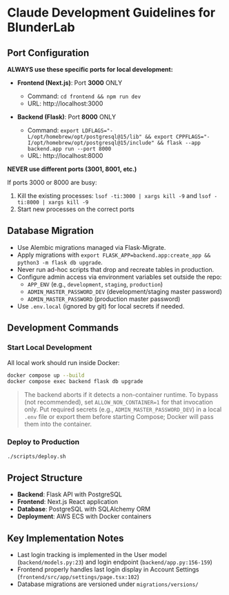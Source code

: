 # Claude Development Guidelines for BlunderLab

## Port Configuration

**ALWAYS use these specific ports for local development:**

- **Frontend (Next.js)**: Port **3000** ONLY
  - Command: `cd frontend && npm run dev`
  - URL: http://localhost:3000

- **Backend (Flask)**: Port **8000** ONLY
  - Command: `export LDFLAGS="-L/opt/homebrew/opt/postgresql@15/lib" && export CPPFLAGS="-I/opt/homebrew/opt/postgresql@15/include" && flask --app backend.app run --port 8000`
  - URL: http://localhost:8000

**NEVER use different ports (3001, 8001, etc.)**

If ports 3000 or 8000 are busy:
1. Kill the existing processes: `lsof -ti:3000 | xargs kill -9` and `lsof -ti:8000 | xargs kill -9`
2. Start new processes on the correct ports

## Database Migration

- Use Alembic migrations managed via Flask-Migrate.
- Apply migrations with `export FLASK_APP=backend.app:create_app && python3 -m flask db upgrade`.
- Never run ad-hoc scripts that drop and recreate tables in production.
- Configure admin access via environment variables set outside the repo:
  - `APP_ENV` (e.g., `development`, `staging`, `production`)
  - `ADMIN_MASTER_PASSWORD_DEV` (development/staging master password)
  - `ADMIN_MASTER_PASSWORD` (production master password)
- Use `.env.local` (ignored by git) for local secrets if needed.

## Development Commands

### Start Local Development
All local work should run inside Docker:

```bash
docker compose up --build
docker compose exec backend flask db upgrade
```

> The backend aborts if it detects a non-container runtime. To bypass (not recommended), set `ALLOW_NON_CONTAINER=1` for that invocation only.
> Put required secrets (e.g., `ADMIN_MASTER_PASSWORD_DEV`) in a local `.env` file or export them before starting Compose; Docker will pass them into the container.

### Deploy to Production
```bash
./scripts/deploy.sh
```

## Project Structure

- **Backend**: Flask API with PostgreSQL
- **Frontend**: Next.js React application
- **Database**: PostgreSQL with SQLAlchemy ORM
- **Deployment**: AWS ECS with Docker containers

## Key Implementation Notes

- Last login tracking is implemented in the User model (`backend/models.py:23`) and login endpoint (`backend/app.py:156-159`)
- Frontend properly handles last login display in Account Settings (`frontend/src/app/settings/page.tsx:102`)
- Database migrations are versioned under `migrations/versions/`
